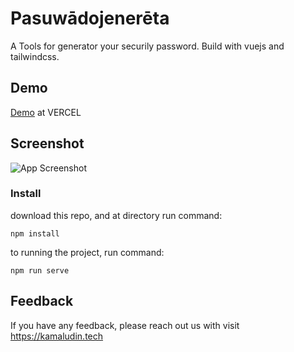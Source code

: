 # Pasuwādojenerēta

A Tools for generator your securily password. Build with vuejs and tailwindcss.

## Demo
[Demo](generatorpassword.vercel.app) at VERCEL

## Screenshot

![App Screenshot](https://ik.imagekit.io/n0t5masg5jg/Screenshot_2021-07-06_103604_42lBduqjdLSF.jpg)

### Install

download this repo, and at directory run command:

    npm install

to running the project, run command:

    npm run serve

## Feedback

If you have any feedback, please reach out us with visit https://kamaludin.tech